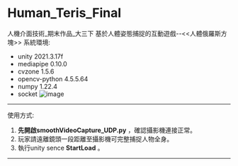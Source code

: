 # Human_Teris_Final
人機介面技術_期末作品_大三下
基於人體姿態捕捉的互動遊戲--<<人體俄羅斯方塊>>
系統環境:
* unity 2021.3.17f
* mediapipe 0.10.0
* cvzone 1.5.6
* opencv-python 4.5.5.64
* numpy 1.22.4
* socket
![image](https://github.com/vr-beady/Human_Teris_Final/assets/131236716/3cdc3084-1d36-4b5e-a15c-0ee879a7cc26)

----
使用方式:
1. **先開啟smoothVideoCapture_UDP.py** ，確認攝影機連接正常。
2. 玩家請遠離鏡頭一段距離至攝影機可完整捕捉人物全身。
3. 執行unity sence **StartLoad** 。

----

